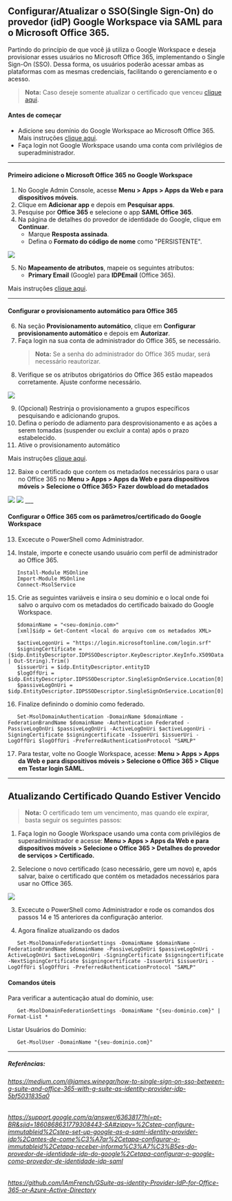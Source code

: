 ## Configurar/Atualizar o SSO(Single Sign-On) do provedor (idP) Google Workspace via SAML para o Microsoft Office 365.

Partindo do princípio de que você já utiliza o Google Workspace e deseja provisionar esses usuários no Microsoft Office 365, implementando o Single Sign-On (SSO). Dessa forma, os usuários poderão acessar ambas as plataformas com as mesmas credenciais, facilitando o gerenciamento e o acesso.

> **Nota:** Caso deseje somente atualizar o certificado que venceu [clique aqui](#atualizando-certificado-quando-estiver-vencido).

#### Antes de começar
- Adicione seu domínio do Google Workspace ao Microsoft Office 365. Mais instruções [clique aqui](https://learn.microsoft.com/pt-br/microsoft-365/admin/setup/add-domain?view=o365-worldwide).
- Faça login not Google Workspace usando uma conta com privilégios de superadministrador. 

___
#### Primeiro adicione o Microsoft Office 365 no Google Workspace
1. No Google Admin Console, acesse **Menu > Apps > Apps da Web e para dispositivos móveis**.
2. Clique em **Adicionar app** e depois em **Pesquisar apps**.
3. Pesquise por **Office 365** e selecione o app **SAML Office 365**.
4. Na página de detalhes do provedor de identidade do Google, clique em **Continuar**.
   - Marque **Resposta assinada**.
   - Defina o **Formato do código de nome** como "PERSISTENTE".

<img src="/assets/imgs/configGSuiteOffice365.png">

5. No **Mapeamento de atributos**, mapeie os seguintes atributos:
   - **Primary Email** (Google) para **IDPEmail** (Office 365).

Mais instruções [clique aqui](https://support.google.com/a/answer/6363817?hl=pt-BR&sjid=1860868631779308443-SA#zippy=%2Cstep-configure-immutableid%2Cstep-set-up-google-as-a-saml-identity-provider-idp%2Cantes-de-come%C3%A7ar%2Cetapa-configurar-o-immutableid%2Cetapa-receber-informa%C3%A7%C3%B5es-do-provedor-de-identidade-idp-do-google%2Cetapa-configurar-o-google-como-provedor-de-identidade-idp-saml).

___

#### Configurar o provisionamento automático para Office 365

6. Na seção **Provisionamento automático**, clique em **Configurar provisionamento automático** e depois em **Autorizar**.
7. Faça login na sua conta de administrador do Office 365, se necessário.
   > **Nota:** Se a senha do administrador do Office 365 mudar, será necessário reautorizar.
8. Verifique se os atributos obrigatórios do Office 365 estão mapeados corretamente. Ajuste conforme necessário.

<img src="/assets/imgs/mapeamentoGSuiteOffice365.png">

9. (Opcional) Restrinja o provisionamento a grupos específicos pesquisando e adicionando grupos.
10. Defina o período de adiamento para desprovisionamento e as ações a serem tomadas (suspender ou excluir a conta) após o prazo estabelecido.
11. Ative o provisionamento automático

Mais instruções [clique aqui](https://support.google.com/a/answer/7365072?sjid=1860868631779308443-SA#zippy=%2Cconfigurar-o-provisionamento-autom%C3%A1tico-para-o-aplicativo-microsoft-office).

12. Baixe o certificado que contem os metadados necessários para o usar no Office 365 no **Menu > Apps > Apps da Web e para dispositivos móveis > Selecione o Office 365> Fazer dowbload do metadados**
<img src="/assets/imgs/baixarMetadados.png">
<img src="/assets/imgs/metadadosCertificadoGSuite.png">
___

####  Configurar o Office 365 com os parâmetros/certificado do Google Workspace

13. Excecute o PowerShell como Administrador.

14. Instale, importe e conecte usando usuário com perfil de administrador ao Office 365.
```
   Install-Module MSOnline
   Import-Module MSOnline
   Connect-MsolService
```
15. Crie as seguintes variáveis e insira o seu domínio e o local onde foi salvo o arquivo com os metadados do certificado baixado do Google Workspace.
```   
   $domainName = "<seu-dominio.com>"
   [xml]$idp = Get-Content <local do arquivo com os metadados XML>      

   $activeLogonUri = "https://login.microsoftonline.com/login.srf"
   $signingCertificate = ($idp.EntityDescriptor.IDPSSODescriptor.KeyDescriptor.KeyInfo.X509Data.X509Certificate | Out-String).Trim()
   $issuerUri = $idp.EntityDescriptor.entityID
   $logOffUri = $idp.EntityDescriptor.IDPSSODescriptor.SingleSignOnService.Location[0]
   $passiveLogOnUri = $idp.EntityDescriptor.IDPSSODescriptor.SingleSignOnService.Location[0]
```

16. Finalize definindo o domínio como federado.
```
   Set-MsolDomainAuthentication -DomainName $domainName -FederationBrandName $domainName -Authentication Federated -PassiveLogOnUri $passiveLogOnUri -ActiveLogOnUri $activeLogonUri -SigningCertificate $signingcertificate -IssuerUri $issuerUri -LogOffUri $logOffUri -PreferredAuthenticationProtocol "SAMLP"
```

17. Para testar, volte no Google Workspace, acesse: **Menu > Apps > Apps da Web e para dispositivos móveis > Selecione o Office 365 > Clique em Testar login SAML.**

___

## Atualizando Certificado Quando Estiver Vencido
> **Nota:** O certificado tem um vencimento, mas quando ele expirar, basta seguir os seguintes passos:

1. Faça login no Google Workspace usando uma conta com privilégios de superadministrador e acesse: **Menu > Apps > Apps da Web e para dispositivos móveis > Selecione o Office 365 > Detalhes do provedor de serviços > Certificado.** 

2. Selecione o novo certificado (caso necessário, gere um novo) e, após salvar, baixe o certificado que contém os metadados necessários para usar no Office 365.
<img src="/assets/imgs/atualizarCertificado.png">

3. Excecute o PowerShell como Administrador e rode os comandos dos passos 14 e 15 anteriores da configuração anterior. 

4. Agora finalize atualizando os dados
```   
   Set-MsolDomainFederationSettings -DomainName $domainName -FederationBrandName $domainName -PassiveLogOnUri $passiveLogOnUri -ActiveLogOnUri $activeLogonUri -SigningCertificate $signingcertificate -NextSigningCertificate $signingcertificate -IssuerUri $issuerUri -LogOffUri $logOffUri -PreferredAuthenticationProtocol "SAMLP"
```

####  Comandos úteis

Para verificar a autenticação atual do domínio, use:
```   
   Get-MsolDomainFederationSettings -DomainName "{seu-dominio.com}" | Format-List *
```

Listar Usuários do Domínio:
```   
   Get-MsolUser -DomainName "{seu-dominio.com}"
```

___

##### Referências:
###### https://medium.com/@james.winegar/how-to-single-sign-on-sso-between-g-suite-and-office-365-with-g-suite-as-identity-provider-idp-5bf5031835a0

###### https://support.google.com/a/answer/6363817?hl=pt-BR&sjid=1860868631779308443-SA#zippy=%2Cstep-configure-immutableid%2Cstep-set-up-google-as-a-saml-identity-provider-idp%2Cantes-de-come%C3%A7ar%2Cetapa-configurar-o-immutableid%2Cetapa-receber-informa%C3%A7%C3%B5es-do-provedor-de-identidade-idp-do-google%2Cetapa-configurar-o-google-como-provedor-de-identidade-idp-saml

###### https://github.com/IAmFrench/GSuite-as-identity-Provider-IdP-for-Office-365-or-Azure-Active-Directory